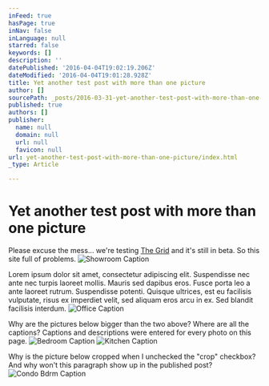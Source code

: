 ```yaml
---
inFeed: true
hasPage: true
inNav: false
inLanguage: null
starred: false
keywords: []
description: ''
datePublished: '2016-04-04T19:02:19.206Z'
dateModified: '2016-04-04T19:01:28.928Z'
title: Yet another test post with more than one picture
author: []
sourcePath: _posts/2016-03-31-yet-another-test-post-with-more-than-one-picture.md
published: true
authors: []
publisher:
  name: null
  domain: null
  url: null
  favicon: null
url: yet-another-test-post-with-more-than-one-picture/index.html
_type: Article

---
```

# Yet another test post with more than one picture

Please excuse the mess... we're testing [The Grid][0] and it's still in beta. So this site full of problems. ![Showroom Caption](https://the-grid-user-content.s3-us-west-2.amazonaws.com/ef0a5292-2617-4c37-bc09-dc66ba05f30a.jpg)

Lorem ipsum dolor sit amet, consectetur adipiscing elit. Suspendisse nec ante nec turpis laoreet mollis. Mauris sed dapibus eros. Fusce porta leo a ante laoreet rutrum. Suspendisse potenti. Quisque ultrices, est eu facilisis vulputate, risus ex imperdiet velit, sed aliquam eros arcu in ex. Sed blandit facilisis interdum.
![Office Caption](https://the-grid-user-content.s3-us-west-2.amazonaws.com/b9a57c53-b936-4a33-a795-59b366c0d02d.jpg)

Why are the pictures below bigger than the two above? Where are all the captions? Captions and descriptions were entered for every photo on this page.
![Bedroom Caption](https://the-grid-user-content.s3-us-west-2.amazonaws.com/5222000d-cc4b-458d-9a9c-5baa4dc94754.jpg)
![Kitchen Caption](https://the-grid-user-content.s3-us-west-2.amazonaws.com/fabfd431-7ef5-46d4-a6f1-ff05b094bc77.jpg)

Why is the picture below cropped when I unchecked the "crop" checkbox? And why won't this paragraph show up in the published post?
![Condo Bdrm Caption](https://the-grid-user-content.s3-us-west-2.amazonaws.com/44d1a977-2025-438c-a276-abf28aef66e6.jpg)

[0]: http://www.thegrid.io/
